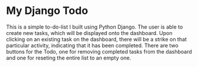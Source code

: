 # My Django Todo
This is a simple to-do-list I built using Python Django. The user is able to create new tasks, which will be displayed onto the dashboard. Upon clicking on an existing task on the dashboard, there will be a strike on that particular activity, indicating that it has been completed. There are two buttons for the Todo, one for removing completed tasks from the dashboard and one for reseting the entire list to an empty one.
